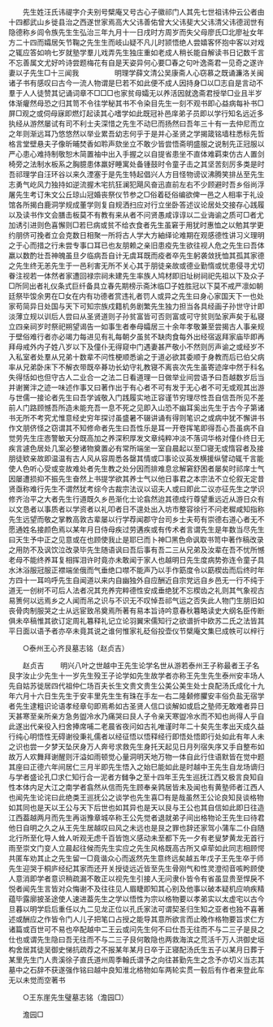 <!-- { "loadSidebar": true } -->
　　先生姓汪氏讳禔字介夫别号檗庵又号古心子徽祁门人其先七世祖讳仲云公者由十四都武山乡徙县治之西遂世家焉高大父讳善佑曾大父讳斐大父讳清父讳德润世有隐德称乡闾令族先生生弘治三年九月十一日戌时方周岁而失父母廖氏□北廖祉女年方二十四而孀居矢节鞠之先生生而岐山疑不凡儿时颕悟绝人尝嬉客怀抱中客以对戏之辄应答如响七岁就塾学羣儿戏弄先生独庄重如老成人稍长能自解读书日记数千言不忘善属文尤好吟诗尝题梅花有自是天姿异何心要□春之句叶逸斋君一见奇之遂许妻以子先生□十三闻我　　　　　明理学薛文清公吴康斋人心窃慕之既诵濂洛关闽诸子书有感叹曰古今一流人物谓是巳若不如此便不成人因持身□以□志自是言动不羣于人人徒赞其记诵词章不□□□也家贫母孀无以养活因就逸斋君授举□业且半岁体渐癯然母恐之归其笥不令往学秘其书不令染目先生一刻不观书即心益病每补书□屏□观之或伺母寐即燃灯起读其心嗜学如此既冠补邑庠弟子员即以学行知名远近多执经从游然屡试有司不利士夫深惜之先生不动巳而扬然曰吾年三十有一去仲尼而立之年则渐远耳乃悠悠然以举业累吾幼志何乎于是并心圣贤之学揭箴铭墙柱悉标先哲格言堂壁悬夫子像昕晡焚香如聆声欬坐立不敢少皆尝悟斋明盛服之说制先正冠服以严心患心难持制敬恕木简置袖中出入手握之以自提省患坐不直体难羁束仿古人置剑椅旁之法制水板系之胸臆患体羸好睡寓处备锺鼓时令童子击之其坚苦刻厉多类是时吾祁理学自汪环谷以来久湮塞于是先生特起倡兴人方目怪物谤议沸腾笑排丛至先生志勇气屹风力独持如逆流握木宅抗狂澜犯飓风奋迅直前左右不少顾避时吾乡俗尚浮屠先生考订朱文公丘琼山冠婚丧祭仪节参之□俗着砭俗编欲俾一邑之人相率于礼设馆各所揭白鹿洞学规成董学则复自规洒扫应对行立坐卧答述议论居处交接存心践履以及读书作文会膳击板莫不有教有来从者不问贤愚咸谆谆以二业诲谕之质可□者尤加诱引进则色喜懈则□若巳病或贫不给衣食者先生虽窘于用犹时惠恤之以勉其学更约朋侪可挽者立会克数日相聚一所将古人学大方紬绎论难期在观感德性讲习义理明之于心而措之行未尝专事口耳已也友朋赖之亲旧患疫先生欲往视人危之先生曰吾体羸以数酌壮吾神魄虽旦夕临病吾自计无虞耳既而疫者卒先生躬袭敛抚恤其孤其家德之先生终无恙先生于一邑利害无所不关心其于朋徒亲故或德业勤惰或忧患侵寻尤切眷注视若一体然者家遭回禄宗祠未建先生率族人鸠材即旧址树祠祀先祖以下及众子□所同出者礼仪条式巨纤备具立春先期榜示斋沐临□子姓胜冠以下莫不戒严凛如朝廷祭毕馂余男在□女在内有功德者赏违礼者罚人或异之先生曰身心家国天下一也处家苟简异日处国与天下可知宗族戍籍机务剧繁先生独力担当各具经画子孙世守计即淡薄立规以训后人尝曰从圣贤道则子孙贫富皆可否则富或可守贫则坠家声矣于私寝立四亲祠岁时祭祀朔望谒告一如事生者奉母孀居三十余年孝敬兼至尝揭古人事亲规于壁俗难行者亦必竭力每进见有礼每朝夕虽贫不缺肉食每外出经宿返拜家庙毕即再拜母戒外内子姓八岁以下及僮仆无得窥中门遇妻甚严敬小不然则厉声谕之或经岁不入私室者处羣从兄弟十数辈不问性梗顺悉谕之于道必欲其委顺于身教而后已伯父病率从兄弟卧床下不解衣带既卒朞功长幼守礼教寝不离丧次先生虽寄迹庠中然于科名失得恬如也但守古人二业合一之法二日看道理一日做举业间尝语予曰吾越数岁后当并谢黉泮之迹一味述作事又曰著作出于有心者不可有发于无心者不可无或观其出游与世儒一接论者先生曰吾学诚敬入门践履实地正容谨节穷理尽性吾自信吾所见不差前人门路顾憾吾所造未能充吾一息不死之见即入山恐不幽耳奚出先生于古今子第诸书无所不考究尤惟意经史穷年探讨虽盛暑不辍讲诵有得则笔识之或病中犹不懈讲书作文朋侪怪之窃谓其不知修命者先生曰吾性乐是耳一开卷挥笔即得吾心吾虽病不自觉劳先生庄悫警敏天分既高加之养深积厚发文章纯粹冲淡不落词华格对僮仆终日无疾言遽色居处几案必整诸物奠置必有常所端坐一室自晨起以至□寝无或惰容者及接朋徒欵亲故即温温有古人风从容周悉各罄其情或□事论议英发横援纵譬动辄千言能使人色听心受或变故难处者先生教之处分因而排难息忿解窘舒困者屡矣时祁庠士气因屡遭损抑不振先生奋然上书提学欲其养士气以他日事君之本宗法不立伦叙无定昔贤亟称难行先生不谓然犹考综今古裁宗法议以诏夫人或曰即此二议亦征先生之学识修齐治平之大者先生行道既久乡邑渐化士论翕然迨其德成行尊望重远近从游日众有以文恳者以事质者以学资者以礼叩者日不遑处出入坊市整容徐行不问老穉咸知指称先生远望而敬之掌教高敦古辈屡以行学荐闻郡守台司乡士夫苟有崇德右道心者无不愿通姓名接颜色焉以某年月日侍母疾过劳遘疾或有传术者言谓先生是年数当尽先生曰天生予中正之见意或在也顾使我止是耶巳而卜神□黑色命讽取书笥中著作稿改录之用防不及讽饮泣改录毕先生随语讽曰吾后事有吾二三从兄弟及汝辈在吾不忧所憾老母不能终养耳复相挥泪许时竟亦未敢闻于家人也越明日先生度病势弥连令童子具水沐浴服冠服正襟端坐俄而气垂绝口噤不能声乃以手作筯度令以筯楔齿而后终时年方四十一耳呜呼先生自闻道以来内自幽独外自应酬近自宗党远自乡邑无一行不纯于道无一创树不可后人法者况其充养完粹德性安成垂绝犹不忘楔齿之礼则其气象视古易箦何以远焉乡之人闻而吊之识与不识无不叹悼吾祁气运之否失此人物门生朋旧如丧骨肉制服哭之士从远宦致吊奠焉所著有易本旨诗吟意春秋篹略读史大纲名臣传断俱未卒稿惟其欲订定周礼篹释礼记立论羽翼宋儒知行之欲谱折中欧苏二氏之法皆其平日面以语予者亦卒未竟其说之谁何惟家礼砭俗投壶仪节檗庵文集巳成帙可以梓行 

　　○泰州王心齐艮墓志铭（赵贞吉） 

　　赵贞吉 
　　明兴八叶之世越中王先生论学名世从游若泰州王子称最者王子名艮字汝止少先生十一岁先生殁王子论学如先生故学者亦称王先生先生泰州安丰场人先自姑苏徙居四代祖仲仁场百夫长生文贵文贵生公美公美生处士良配汤氏成化十九年六月十六日生先生于安丰里先生生有珠在手左一右二隆颡修臞安丰俗负盐无宿学者先生逮粗识论语孝经章句即焉希如古圣贤人信口谈解如或启之塾师无敢难者异日天甚寒至亲所亲方急务盥冷水乃痛哭曰艮人子令亲天寒盥冷水而不知也尚得人乎自此遂出代亲役入扫舍捧席哺二老晨省夜问如古礼唯谨时年二十矣先生孝出天成久益行纯心明悟性无碍谢役秉礼儒者以经征悟以悟释经行即悟处悟即行处如此有年人未之识也尝一夕梦天坠厌身万人奔号求救先生身托天起见日月列宿失序又手自整布如故万人欢舞拜谢醒则汗溢如雨顿觉心量洞明天地万物一体自此行住语默皆在觉中题其座曰正德六年间居仁三月半即先生悟入之始巳能如此是时越中王先生自龙场谪归与学者盛论孔□求仁知行合一泥者方雠争之至十四年王先生巡抚江西又极言良知自性本体内足大江之南学者翕然从信而先生顾奉亲鹑居皆未及闻也有黄塾师者江西人也闻先生论诧曰此绝类王巡抚公之谈学也先生喜□有是哉虽然王公论良知艮谈格物如其同也是天以王公与天下后世也如其异也是天以艮与王公也其自信如此即日往造江西葢越两月而先生再诣豫章城卒称王公先觉者退就弟子间出格物论王先生曰待君他日自明之久之从王先生居越叹曰风之未远也是艮之罪也辞还家驾小蒲车二仆自随北行所至化导人耸人听观无虑千百皆饱义感动未至都下先一夕有老叟梦黄龙无首行雨至崇文门变人立晨起往候而先生实应之先生风格既高古所又卓荦如此同志相顾愕共匿车劝其止之先生留一□竟谐众心而返然先生意终远矣越五年戊子王先生卒于师先生迎哭于桐庐经纪其家而还开关授徒远近皆至先生骨刚气和性灵澄彻音咳盻顾使人意消即学者意识稍疏漏不敢正以视先生引接人无问隶仆皆令有省虽显贵至悍戾不悦者闻先生言皆对众悔谢不及往往见人眉睫即知其心别及他事以破本疑机应响疾精蕴毕露廓披圣途使人速进葢先生之学以悟性为宗以格物要以孝弟实以太虚宅以古今旦暮以明学启后重任以九二见龙正位以孔氏家法可谓契圣归生知之亚者也独不喜著述或酬应之作皆令门人儿子把笔口占授之能导其意所欲言而止晚作格物要旨求仁方诸篇或百世可不易也卒配越中二王云或问先生何不曰仕吾无往而不与二三子是艮之仕也或谓先生隐曰吾无往而不与二三子艮何敢隐也两救海滨之荒活千万人洪御史垣构舍居其徒吴御史悌抗疏荐之不报某年某月日卒于正寝配汤氏生五子以某月日葬于某里先生门人贵溪徐子直氏道州周季翰氏谓予之向往甚勤先生之念予亦切义当志其墓中之石辞不获遂强作铭曰越中良知淮北格物如车两轮实贯一毂后有作者来登此车无以未觉而空著书 

　　○王东崖先生璧墓志铭（澹园□） 

　　澹园□ 
